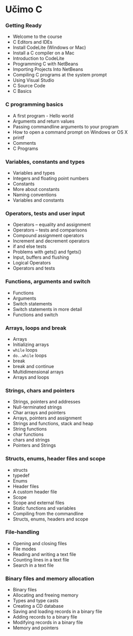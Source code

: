 ---
---

# Učimo C

### Getting Ready

- Welcome to the course
- C Editors and IDEs
- Install CodeLite (Windows or Mac)
- Install a C compiler on a Mac
- Introduction to CodeLite
- Programming C with NetBeans
- Importing Projects Into NetBeans
- Compiling C programs at the system prompt
- Using Visual Studio
- C Source Code
- C Basics

### C programming basics

- A first program - Hello world
- Arguments and return values
- Passing commandline arguments to your program
- How to open a command prompt on Windows or OS X
- printf
- Comments
- C Programs

### Variables, constants and types

- Variables and types
- Integers and floating point numbers
- Constants
- More about constants
- Naming conventions
- Variables and constants

### Operators, tests and user input

- Operators – equality and assignment
- Operators – tests and comparisons
- Compound assignment operators
- Increment and decrement operators
- if and else tests
- Problems with gets() and fgets()
- Input, buffers and flushing
- Logical Operators
- Operators and tests

### Functions, arguments and switch

- Functions
- Arguments
- Switch statements
- Switch statements in more detail
- Functions and switch

### Arrays, loops and break

- Arrays
- Initializing arrays
- `while` loops
- `do..while` loops
- break
- break and continue
- Multidimensional arrays
- Arrays and loops

### Strings, chars and pointers

- Strings, pointers and addresses
- Null-terminated strings
- Char arrays and pointers
- Arrays, pointers and assignment
- Strings and functions, stack and heap
- String functions
- char functions
- chars and strings
- Pointers and Strings

### Structs, enums, header files and scope

- structs
- typedef
- Enums
- Header files
- A custom header file
- Scope
- Scope and external files
- Static functions and variables
- Compiling from the commandline
- Structs, enums, headers and scope

### File-handling

- Opening and closing files
- File modes
- Reading and writing a text file
- Counting lines in a text file
- Search in a text file

### Binary files and memory allocation

- Binary files
- Allocating and freeing memory
- Types and type casts
- Creating a CD database
- Saving and loading records in a binary file
- Adding records to a binary file
- Modifying records in a binary file
- Memory and pointers

